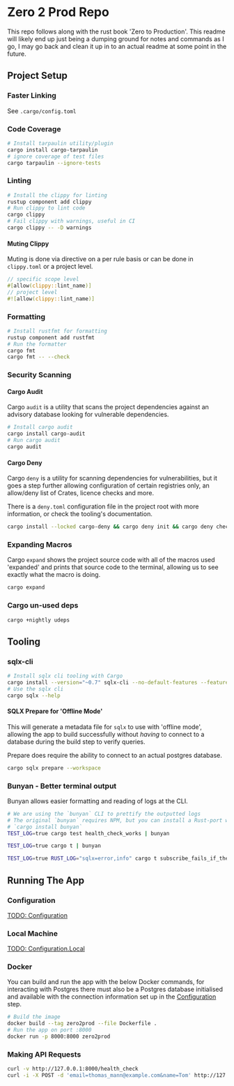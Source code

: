 # Zero 2 Prod Repo

This repo follows along with the rust book 'Zero to Production'. This readme will likely end up just being a dumping ground for notes and commands as I go, I may go back and clean it up in to an actual readme at some point in the future.

## Project Setup

### Faster Linking

See `.cargo/config.toml`

### Code Coverage

```sh
# Install tarpaulin utility/plugin
cargo install cargo-tarpaulin
# ignore coverage of test files
cargo tarpaulin --ignore-tests
```

### Linting

```sh
# Install the clippy for linting
rustup component add clippy
# Run clippy to lint code
cargo clippy
# Fail clippy with warnings, useful in CI
cargo clippy -- -D warnings
```

#### Muting Clippy

Muting is done via directive on a per rule basis or can be done in `clippy.toml` or a project level.

```rust
// specific scope level
#[allow(clippy::lint_name)]
// project level
#![allow(clippy::lint_name)]
```

### Formatting

```sh
# Install rustfmt for formatting
rustup component add rustfmt
# Run the formatter
cargo fmt
cargo fmt -- --check
```

### Security Scanning

#### Cargo Audit

Cargo `audit` is a utility that scans the project dependencies against an advisory database looking for vulnerable dependencies.

```sh
# Install cargo audit
cargo install cargo-audit
# Run cargo audit
cargo audit
```

#### Cargo Deny

Cargo `deny` is a utility for scanning dependencies for vulnerabilities, but it goes a step further allowing configuration of certain registries only, an allow/deny list of Crates, licence checks and more.

There is a `deny.toml` configuration file in the project root with more information, or check the tooling's documentation.

```sh
cargo install --locked cargo-deny && cargo deny init && cargo deny check
```

### Expanding Macros

Cargo `expand` shows the project source code with all of the macros used 'expanded' and prints that source code to the terminal, allowing us to see exactly what the macro is doing.

```sh
cargo expand
```

### Cargo un-used deps

```sh
cargo +nightly udeps
```

## Tooling

### sqlx-cli

```sh
# Install sqlx cli tooling with Cargo
cargo install --version="~0.7" sqlx-cli --no-default-features --features rustls,postgres
# Use the sqlx cli
cargo sqlx --help
```

#### SQLX Prepare for 'Offline Mode'

This will generate a metadata file for `sqlx` to use with 'offline mode', allowing the app to build successfully without _having_ to connect to a database during the build step to verify queries.

Prepare does require the ability to connect to an actual postgres database.

```sh
cargo sqlx prepare --workspace
```

### Bunyan - Better terminal output

Bunyan allows easier formatting and reading of logs at the CLI.

```sh
# We are using the `bunyan` CLI to prettify the outputted logs
# The original `bunyan` requires NPM, but you can install a Rust-port with
# `cargo install bunyan`
TEST_LOG=true cargo test health_check_works | bunyan

TEST_LOG=true cargo t | bunyan

TEST_LOG=true RUST_LOG="sqlx=error,info" cargo t subscribe_fails_if_there_is_a_fatal_database_error | bunyan
```

## Running The App

### Configuration

[TODO: Configuration](#configuration)

### Local Machine

[TODO: Configuration.Local](#local-machine)

### Docker

You can build and run the app with the below Docker commands, for interacting with Postgres there must also be a Postgres database initialised and available with the connection information set up in the [Configuration](#configuration) step.

```sh
# Build the image
docker build --tag zero2prod --file Dockerfile .
# Run the app on port :8000
docker run -p 8000:8000 zero2prod
```

<!-- https://blog.rust-lang.org/2018/05/10/Rust-1.26.html#impl-trait -->
### Making API Requests

```sh
curl -v http://127.0.0.1:8000/health_check
curl -i -X POST -d 'email=thomas_mann@example.com&name=Tom' http://127.0.0.1:8000/subscriptions
```
